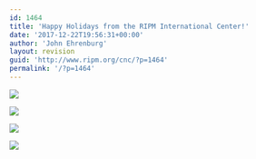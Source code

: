 ```yaml
---
id: 1464
title: 'Happy Holidays from the RIPM International Center!'
date: '2017-12-22T19:56:31+00:00'
author: 'John Ehrenburg'
layout: revision
guid: 'http://www.ripm.org/cnc/?p=1464'
permalink: '/?p=1464'
---
```


![](http://www.ripm.org/cnc/wp-content/uploads/2017/12/1-NY.jpg)

![](http://www.ripm.org/cnc/wp-content/uploads/2017/12/4-NY.jpg)

![](http://www.ripm.org/cnc/wp-content/uploads/2017/12/2-NY.jpg)

![](http://www.ripm.org/cnc/wp-content/uploads/2017/12/3-NY.jpg)